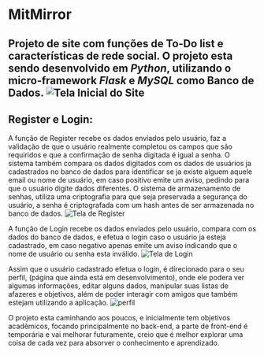 # MitMirror

Projeto de site com funções de To-Do list e características de rede social.
O projeto esta sendo desenvolvido em *Python*, utilizando o micro-framework *Flask* e *MySQL* como Banco de Dados.
![Tela Inicial do Site](https://user-images.githubusercontent.com/76628101/131269909-6d24fb2a-b359-4e05-a16f-9358b8689580.png)
---

## Register e Login:

A função de Register recebe os dados enviados pelo usuário, faz a validação de que o usuário realmente completou os campos que são requiridos e que a confirmação de senha digitada é igual a senha.
O sistema também compara os dados digitados com os dados de usuários ja cadastrados no banco de dados para identificar se ja existe alguem aquele email ou nome de usuário, em caso positivo emite um aviso, pedindo para que o usuário digite dados diferentes.
O sistema de armazenamento de senhas, utiliza uma criptografia para que seja preservada a segurança do usuário, a senha é criptografada com um hash antes de ser armazenada no banco de dados.
![Tela de Register](https://user-images.githubusercontent.com/76628101/131269926-7193df03-efce-4dfe-889b-089066616813.png)

A função de Login recebe os dados enviados pelo usuário, compara com os dados do banco de dados, e efetua o login caso o usuário ja esteja cadastrado, em caso negativo apenas emite um aviso indicando que o nome de usuário ou senha esta inválido.
![Tela de Login](https://user-images.githubusercontent.com/76628101/131269921-7d292e37-8009-4a42-bcae-2c92a424cf24.png)

Assim que o usuário cadastrado efetua o login, é direcionado para o seu perfil, (página que ainda está em desenvolvimento), onde ele podera ver algumas informações, editar alguns dados, manipular suas listas de afazeres e objetivos, além de poder interagir com amigos que também estejam utilizando a aplicação.
![perfil](https://user-images.githubusercontent.com/76628101/131374718-79194f13-23a2-4241-8233-a1c74bd54476.png)




O projeto esta caminhando aos poucos, e inicialmente tem objetivos acadêmicos, focando principalmente no back-end, a parte de front-end é temporária e vai melhorar futuramente, creio que é melhor explorar uma coisa de cada vez para absorver o conhecimento e aprendizado.
